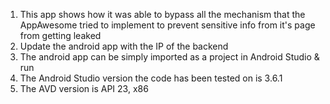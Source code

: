 1. This app shows how it was able to bypass all the mechanism that the AppAwesome tried to implement to prevent sensitive info from it's page from getting leaked 
2. Update the android app with the IP of the backend
3. The android app can be simply imported as a project in Android Studio & run
4. The Android Studio version the code has been tested on is 3.6.1
5. The AVD version is API 23, x86

